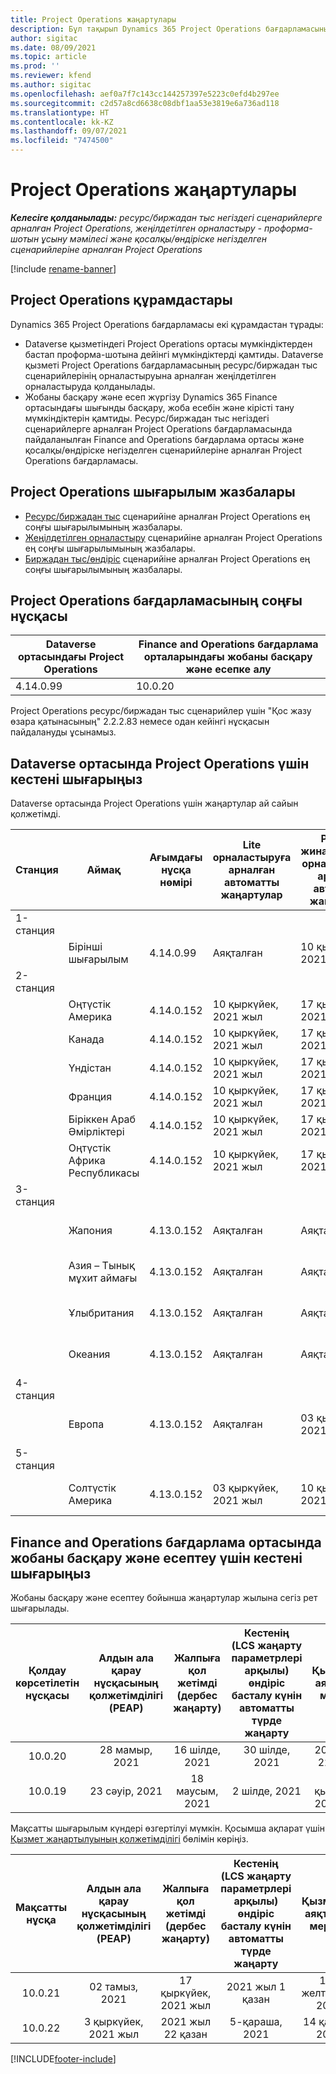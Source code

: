 ```yaml
---
title: Project Operations жаңартулары
description: Бұл тақырып Dynamics 365 Project Operations бағдарламасының шығарылған нұсқалары туралы ақпарат береді.
author: sigitac
ms.date: 08/09/2021
ms.topic: article
ms.prod: ''
ms.reviewer: kfend
ms.author: sigitac
ms.openlocfilehash: aef0a7f7c143cc144257397e5223c0efd4b297ee
ms.sourcegitcommit: c2d57a8cd6638c08dbf1aa53e3819e6a736ad118
ms.translationtype: HT
ms.contentlocale: kk-KZ
ms.lasthandoff: 09/07/2021
ms.locfileid: "7474500"
---
```

# <a name="project-operations-updates"></a>Project Operations жаңартулары

_**Келесіге қолданылады:** ресурс/биржадан тыс негіздегі сценарийлерге арналған Project Operations, жеңілдетілген орналастыру - проформа-шотын ұсыну мәмілесі және қосалқы/өндіріске негізделген сценарийлеріне арналған Project Operations_

[!include [rename-banner](~/includes/cc-data-platform-banner.md)]

## <a name="project-operations-components"></a>Project Operations құрамдастары

Dynamics 365 Project Operations бағдарламасы екі құрамдастан тұрады:

- Dataverse қызметіндегі Project Operations ортасы мүмкіндіктерден бастап проформа-шотына дейінгі мүмкіндіктерді қамтиды. Dataverse қызметі Project Operations бағдарламасының ресурс/биржадан тыс сценарийлерінің орналастыруына арналған жеңілдетілген орналастыруда қолданылады.
- Жобаны басқару және есеп жүргізу Dynamics 365 Finance ортасындағы шығынды басқару, жоба есебін және кірісті тану мүмкіндіктерін қамтиды. Ресурс/биржадан тыс негіздегі сценарийлерге арналған Project Operations бағдарламасында пайдаланылған Finance and Operations бағдарлама ортасы және қосалқы/өндіріске негізделген сценарийлеріне арналған Project Operations бағдарламасы.

## <a name="project-operations-release-notes"></a>Project Operations шығарылым жазбалары
- [Ресурс/биржадан тыс](whats-new-august-2021-resource-based.md) сценарийіне арналған Project Operations ең соңғы шығарылымының жазбалары.
- [Жеңілдетілген орналастыру](../pro/whats-new/whats-new-august-2021-lite.md) сценарийіне арналған Project Operations ең соңғы шығарылымының жазбалары.
- [Биржадан тыс/өндіріс](../prod-pma/whats-new/whats-new-jul-2021-stocked.md) сценарийіне арналған Project Operations ең соңғы шығарылымының жазбалары.

## <a name="project-operations-latest-version"></a>Project Operations бағдарламасының соңғы нұсқасы

| Dataverse ортасындағы Project Operations | Finance and Operations бағдарлама орталарындағы жобаны басқару және есепке алу | 
| --- | --- |
| 4.14.0.99 | 10.0.20 |

Project Operations ресурс/биржадан тыс сценарийлер үшін "Қос жазу өзара қатынасының" 2.2.2.83 немесе одан кейінгі нұсқасын пайдалануды ұсынамыз.

## <a name="release-schedule-for-project-operations-on-dataverse-environment"></a>Dataverse ортасында Project Operations үшін кестені шығарыңыз

Dataverse ортасында Project Operations үшін жаңартулар ай сайын қолжетімді. 

| Станция | Аймақ | Ағымдағы нұсқа нөмірі | Lite орналастыруға арналған автоматты жаңартулар | Ресурс/жинақталмаған орналастыруға арналған автоматты жаңартулар | Келесі нұсқа нөмірі | Келесі нұсқа жалпыға қолжетімді |
|-----------|-----------------------|-----------------|--------------------|---------------------|---------------------|---------------------|
| 1-станция |   &nbsp;              |    &nbsp;       | &nbsp;             |      &nbsp;         |      &nbsp;         |      &nbsp;         |
|   &nbsp;  | Бірінші шығарылым         |  4.14.0.99      | Аяқталған           | 10 қыркүйек, 2021 жыл  | TBD                 | 2021 жыл 01 қазан    |
| 2-станция |   &nbsp;              |    &nbsp;       | &nbsp;             |      &nbsp;         |      &nbsp;         |      &nbsp;         |
|   &nbsp;  | Оңтүстік Америка         |  4.14.0.152     | 10 қыркүйек, 2021 жыл | 17 қыркүйек, 2021 жыл  | TBD                 | 2021 жыл 01 қазан    |
|    &nbsp; | Канада                |  4.14.0.152     | 10 қыркүйек, 2021 жыл | 17 қыркүйек, 2021 жыл  | TBD                 | 2021 жыл 01 қазан    |
|   &nbsp;  | Үндістан                 |  4.14.0.152     | 10 қыркүйек, 2021 жыл | 17 қыркүйек, 2021 жыл  | TBD                 | 2021 жыл 01 қазан    |
|   &nbsp;  | Франция                |  4.14.0.152     | 10 қыркүйек, 2021 жыл | 17 қыркүйек, 2021 жыл  | TBD                 | 2021 жыл 01 қазан    |
|   &nbsp;  | Біріккен Араб Әмірліктері  |  4.14.0.152     | 10 қыркүйек, 2021 жыл | 17 қыркүйек, 2021 жыл  | TBD                 | 2021 жыл 01 қазан    |
|   &nbsp;  | Оңтүстік Африка Республикасы          |  4.14.0.152     | 10 қыркүйек, 2021 жыл | 17 қыркүйек, 2021 жыл  | TBD                 | 2021 жыл 01 қазан    |
| 3-станция |      &nbsp;           |     &nbsp;      |     &nbsp;         |      &nbsp;         |      &nbsp;         |      &nbsp;         |
|   &nbsp;  | Жапония                 |  4.13.0.152     | Аяқталған           | Аяқталған            | 4.14.0.152          | 10 қыркүйек, 2021 жыл  |
|   &nbsp;  | Азия – Тынық мұхит аймағы          |  4.13.0.152     | Аяқталған           | Аяқталған            | 4.14.0.152          | 10 қыркүйек, 2021 жыл  |
|   &nbsp;  | Ұлыбритания         |  4.13.0.152     | Аяқталған           | Аяқталған            | 4.14.0.152          | 10 қыркүйек, 2021 жыл  |
|   &nbsp;  | Океания               |  4.13.0.152     | Аяқталған           | Аяқталған            | 4.14.0.152          | 10 қыркүйек, 2021 жыл  |
| 4-станция |     &nbsp;            |     &nbsp;      |     &nbsp;         |      &nbsp;         |      &nbsp;         |      &nbsp;         |
|   &nbsp;  | Европа                |  4.13.0.152     | Аяқталған           | 03 қыркүйек, 2021 жыл  | 4.14.0.152          | 17 қыркүйек, 2021 жыл  |
| 5-станция |     &nbsp;            |     &nbsp;      |     &nbsp;         |      &nbsp;         |      &nbsp;         |      &nbsp;         |
|   &nbsp;  | Солтүстік Америка         |  4.13.0.152     | 03 қыркүйек, 2021 жыл | 10 қыркүйек, 2021 жыл  | 4.14.0.152          | 24 қыркүйек, 2021 жыл  |


## <a name="release-schedule-for-project-management-and-accounting-in-the-finance-and-operations-apps-environment"></a>Finance and Operations бағдарлама ортасында жобаны басқару және есептеу үшін кестені шығарыңыз

Жобаны басқару және есептеу бойынша жаңартулар жылына сегіз рет шығарылады.

|          Қолдау көрсетілетін нұсқасы          | Алдын ала қарау нұсқасының қолжетімділігі (PEAP) | Жалпыға қол жетімді (дербес жаңарту) | Кестенің (LCS жаңарту параметрлері арқылы) өндіріс басталу күнін автоматты түрде жаңарту |   Қызметтің аяқталуы мерзімі   |
|:-------------------------:|:---------------------------:|:---------------------------------:|:--------------------------------------------------------------------:|:------------------:|
|          10.0.20          |         28 мамыр, 2021        |           16 шілде, 2021           |                             30 шілде, 2021                             |  2021 жыл 22 қазан  |
|          10.0.19          |        23 сәуір, 2021       |            18 маусым, 2021           |                             2 шілде, 2021                             | 17 қыркүйек, 2021 жыл |



Мақсатты шығарылым күндері өзгертілуі мүмкін. Қосымша ақпарат үшін [Қызмет жаңартылуының қолжетімділігі](/dynamics365/fin-ops-core/fin-ops/get-started/public-preview-releases?toc=%2fdynamics365%2ffinance%2ftoc.json) бөлімін көріңіз.

|          Мақсатты нұсқа          | Алдын ала қарау нұсқасының қолжетімділігі (PEAP) | Жалпыға қол жетімді (дербес жаңарту) | Кестенің (LCS жаңарту параметрлері арқылы) өндіріс басталу күнін автоматты түрде жаңарту |   Қызметтің аяқталуы мерзімі   |
|:-------------------------:|:---------------------------:|:---------------------------------:|:--------------------------------------------------------------------:|:------------------:|
|          10.0.21          |         02 тамыз, 2021     |           17 қыркүйек, 2021 жыл      |                             2021 жыл 1 қазан                           |  10-желтоқсан, 2021  |
|          10.0.22          |      3 қыркүйек, 2021 жыл      |          2021 жыл 22 қазан         |                           5-қараша, 2021                           |  14 қаңтар, 2022  |

[!INCLUDE[footer-include](../includes/footer-banner.md)]
